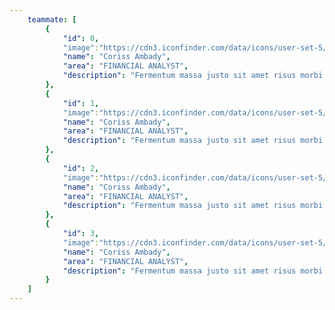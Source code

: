 ```yaml
---
    teammate: [
        {
            "id": 0,
            "image":"https://cdn3.iconfinder.com/data/icons/user-set-5/64/iconspace_User_Women_54px-512.png",
            "name": "Coriss Ambady",
            "area": "FINANCIAL ANALYST",
            "description": "Fermentum massa justo sit amet risus morbi leo."
        },
        {
            "id": 1,
            "image":"https://cdn3.iconfinder.com/data/icons/user-set-5/64/iconspace_User_Women_54px-512.png",
            "name": "Coriss Ambady",
            "area": "FINANCIAL ANALYST",
            "description": "Fermentum massa justo sit amet risus morbi leo."
        },
        {
            "id": 2,
            "image":"https://cdn3.iconfinder.com/data/icons/user-set-5/64/iconspace_User_Women_54px-512.png",
            "name": "Coriss Ambady",
            "area": "FINANCIAL ANALYST",
            "description": "Fermentum massa justo sit amet risus morbi leo."
        },
        {
            "id": 3,
            "image":"https://cdn3.iconfinder.com/data/icons/user-set-5/64/iconspace_User_Women_54px-512.png",
            "name": "Coriss Ambady",
            "area": "FINANCIAL ANALYST",
            "description": "Fermentum massa justo sit amet risus morbi leo."
        }
    ]
---
```

